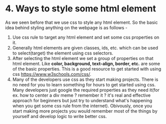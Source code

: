 # 4. Ways to style some html element

As we seen before that we use css to style any html element. So the basic idea behind styling anything on the webpage is as follows -
1) Use css rule to target any html element and set some css properties on it. 
2) Generally html elements are given classes, ids, etc. which can be used to select(target) the element using css selectors.
3) After selecting the html element we set a group of properties on that html element. Like **color, background, text-align, border, etc.** are some of the basic properties. This is a good resource to get started with using css https://www.w3schools.com/css/.
4) Many of the developers use css as they start making projects. There is no need for you to learn something for hours to get started using css. Many developers just google the required properties as they need it(for ex. how to center a div meme ? remember it ? it's real and effective approach for beginners but just try to understand what's happening when you get some css rule from the internet). Obivously, once you start making more projects you would remember most of the things by yourself and develop logic to write better css.
